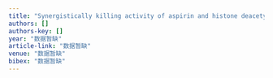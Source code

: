 ```yaml
---
title: "Synergistically killing activity of aspirin and histone deacetylase inhibitor valproic acid (VPA) on hepatocellular cancer cells"
authors: []
authors-key: []
year: "数据暂缺"
article-link: "数据暂缺"
venue: "数据暂缺"
bibex: "数据暂缺"
---
```

